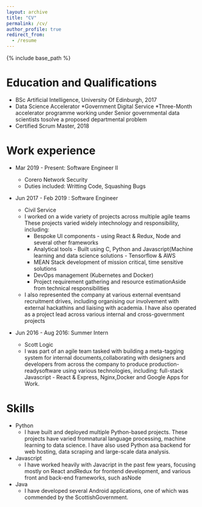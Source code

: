 ```yaml
---
layout: archive
title: "CV"
permalink: /cv/
author_profile: true
redirect_from:
  - /resume
---
```


{% include base_path %}

Education and Qualifications
======
* BSc Artificial Intelligence, University Of Edinburgh, 2017
* Data Science Accelerator
  *Government Digital Service
  *Three-Month accelerator programme working under Senior governmental data scientists tosolve a proposed departmental problem 
* Certified Scrum Master, 2018

Work experience
======
* Mar 2019 - Present: Software Engineer II
  * Corero Network Security
  * Duties included: Writting Code, Squashing Bugs

* Jun 2017 - Feb 2019 : Software Engineer
  * Civil Service
  * I worked on a wide variety of projects across multiple agile teams
    These projects varied widely intechnology and responsibility, including:
    * Bespoke UI components - using React & Redux, Node and several other frameworks
    * Analytical tools - Built using C, Python and Javascript{Machine learning and data science solutions - Tensorflow & AWS
    * MEAN Stack development of mission critical, time sensitive solutions
    * DevOps management (Kubernetes and Docker)
    * Project requirement gathering and resource estimationAside from technical responsibilities
  * I also represented the company at various external eventsand recruitment drives, including organising our involvement with external hackathins and liaising with academia. I have also operated as a project lead across various internal and cross-government projects
 
* Jun 2016 - Aug 2016: Summer Intern
  * Scott Logic
  * I was part of an agile team tasked with building a meta-tagging system for internal documents,collaborating with designers and developers from across the company to produce production-readysoftware using various technologies, including: full-stack Javascript - React & Express, Nginx,Docker and Google Apps for Work.

Skills
======
* Python
  * I have built and deployed multiple Python-based projects. These projects have varied fromnatural language processing, machine learning to data science. I have also used Python asa backend for web hosting, data scraping and large-scale data analysis.
* Javascript
  * I have worked heavily with Javacript in the past few years, focusing mostly on React andRedux for frontend development, and various front and back-end frameworks, such asNode
* Java
  * I have developed several Android applications, one of which was commended by the ScottishGovernment.